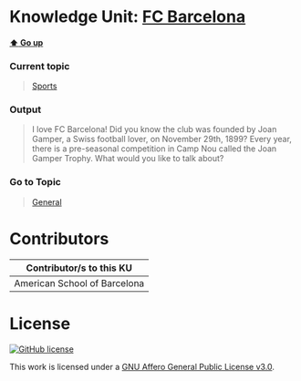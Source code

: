 # Knowledge Unit: [FC Barcelona](../../knowledge_units/sports/fc-barcelona.md)

#### [:arrow_up: Go up](../../topics/sports.md)
### Current topic
> [Sports](../../topics/sports.md)
### Output
> I love FC Barcelona! Did you know the club was founded by Joan Gamper, a Swiss football lover, on November 29th, 1899? Every year, there is a pre-seasonal competition in Camp Nou called the Joan Gamper Trophy. What would you like to talk about?
### Go to Topic
> [General](../../topics/general.md)


# Contributors

| Contributor/s to this KU |
| - | 
| American School of Barcelona |

# License
[![GitHub license](https://img.shields.io/github/license/inbrainz/cerebro)](https://github.com/inbrainz/cerebro/blob/master/LICENSE)

This work is licensed under a [GNU Affero General Public License v3.0](https://www.gnu.org/licenses/agpl-3.0.txt).